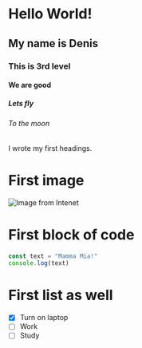 # Hello World!
## My name is Denis
### This is 3rd level
#### We are good
##### Lets fly
###### To the moon

I wrote my first headings.


# First image
![Image from Intenet](https://github.com/user-attachments/assets/03fbe6d1-68af-4712-9bf3-1c4727765d1a)


# First block of code

``` javascript
const text = "Mamma Mia!"
console.log(text)
```

# First list as well

- [x] Turn on laptop
- [ ] Work
- [ ] Study
